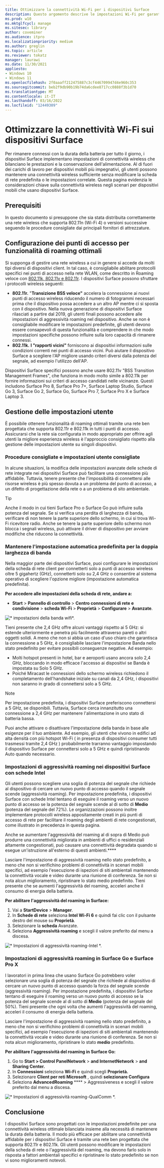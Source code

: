 ```yaml
---
title: Ottimizzare la connettività Wi-Fi per i dispositivi Surface
description: Questo argomento descrive le impostazioni Wi-Fi per garantire che i dispositivi Surface rimangano connessi in ambienti di rete congestionati e in scenari mobili.
ms.prod: w10
ms.mktglfcycl: manage
ms.sitesec: library
author: coveminer
ms.audience: itpro
ms.localizationpriority: medium
ms.author: greglin
ms.topic: article
ms.reviewer: tokatz
manager: laurawi
ms.date: 11/30/2021
appliesto:
- Windows 10
- Windows 11
ms.openlocfilehash: 2f0aaaff212475887c3cf446709947d4e960c353
ms.sourcegitcommit: beb2f9db90b19b74da6cdee8717cc0888f3b1d70
ms.translationtype: MT
ms.contentlocale: it-IT
ms.lasthandoff: 03/16/2022
ms.locfileid: "12449309"
---
```

# <a name="optimize-wi-fi-connectivity-on-surface-devices"></a>Ottimizzare la connettività Wi-Fi sui dispositivi Surface

Per rimanere connessi con la durata della batteria per tutto il giorno, i dispositivi Surface implementano impostazioni di connettività wireless che bilanciano le prestazioni e la conservazione dell'alimentazione. Al di fuori dei carichi di lavoro per dispositivi mobili più impegnativi, gli utenti possono mantenere una connettività wireless sufficiente senza modificare la scheda di rete predefinita o le impostazioni correlate. Questa pagina evidenzia le considerazioni chiave sulla connettività wireless negli scenari per dispositivi mobili che usano dispositivi Surface.

## <a name="prerequisites"></a>Prerequisiti

In questo documento si presuppone che sia stata distribuita correttamente una rete wireless che supporta 802.11n (Wi-Fi 4) o versioni successive seguendo le procedure consigliate dai principali fornitori di attrezzature.

## <a name="configuring-access-points-for-optimal-roaming-capabilities"></a>Configurazione dei punti di accesso per funzionalità di roaming ottimali

Si supponga di gestire una rete wireless a cui in genere si accede da molti tipi diversi di dispositivi client. In tal caso, è consigliabile abilitare protocolli specifici nei punti di accesso nella rete WLAN, come descritto in Roaming veloce con [802.11k, 802.11v e 802.11r](/windows-hardware/drivers/network/fast-roaming-with-802-11k--802-11v--and-802-11r). I dispositivi Surface possono sfruttare i protocolli wireless seguenti:

- **802.11r.** "**Transizione BSS veloce"** accelera la connessione ai nuovi punti di accesso wireless riducendo il numero di fotogrammi necessari prima che il dispositivo possa accedere a un altro AP mentre ci si sposta con il dispositivo. Nella nuova generazione di dispositivi Surface rilasciati a partire dal 2019, gli utenti finali possono accedere alle impostazioni di aggressività roaming nel dispositivo. Anche se non è consigliabile modificare le impostazioni predefinite, gli utenti devono essere consapevoli di questa funzionalità e comprendere in che modo impostazioni specifiche possono influire sulla loro capacità di rimanere connessi.
- **802.11k.** **I "rapporti vicini"** forniscono ai dispositivi informazioni sulle condizioni correnti nei punti di accesso vicini. Può aiutare il dispositivo Surface a scegliere l'AP migliore usando criteri diversi dalla potenza del segnale, ad esempio l'utilizzo dell'AP.

Dispositivi Surface specifici possono anche usare 802.11v "BSS Transition Management Frames", che funziona in modo molto simile a 802.11k per fornire informazioni sui criteri di accesso candidati nelle vicinanze. Questi includono Surface Pro 8, Surface Pro 7+, Surface Laptop Studio, Surface Go 3, Surface Go 2, Surface Go, Surface Pro 7, Surface Pro X e Surface Laptop 3.

## <a name="managing-user-settings"></a>Gestione delle impostazioni utente

È possibile ottenere funzionalità di roaming ottimali tramite una rete ben progettata che supporta 802.11r e 802.11k in tutti i punti di accesso. Assicurarsi che la rete sia configurata in modo appropriato per offrire agli utenti la migliore esperienza wireless è l'approccio consigliato rispetto alla gestione delle impostazioni utente su singoli dispositivi.

### <a name="recommended-user-settings-and-best-practices"></a>Procedure consigliate e impostazioni utente consigliate

In alcune situazioni, la modifica delle impostazioni avanzate delle schede di rete integrate nei dispositivi Surface può facilitare una connessione più affidabile. Tuttavia, tenere presente che l'impossibilità di connettersi alle risorse wireless è più spesso dovuta a un problema del punto di accesso, a un difetto di progettazione della rete o a un problema di sito ambientale.

> [!TIP]
> Anche il modo in cui tieni Surface Pro o Surface Go può influire sulla potenza del segnale. Se si verifica una perdita di larghezza di banda, verificare di non tenere la parte superiore dello schermo, in cui si trova Wi-Fi ricevitore radio. Anche se tenere la parte superiore dello schermo non blocca i segnali wireless, può attivare il driver di dispositivo per avviare modifiche che riducono la connettività.

### <a name="keep-default-auto-setting-for-dual-bandwidth-capability"></a>Mantenere l'impostazione automatica predefinita per la doppia larghezza di banda

Nella maggior parte dei dispositivi Surface, puoi configurare le impostazioni della scheda di rete client per connetterti solo a punti di accesso wireless oltre 5 gigahertz (GHz), connetterti solo su 2,4 GHz o consentire al sistema operativo di scegliere l'opzione migliore (impostazione automatica predefinita).

**Per accedere alle impostazioni della scheda di rete, andare a:**

- **Start** >  **Pannello di controllo** >  **Centro connessioni di rete e condivisione** >  **scheda Wi-Fi** >  **Proprietà** >  **Configurare** >  **Avanzate**.

![* impostazioni della banda wifi*.](images/wifi-band.png) <br>

Tieni presente che 2,4 GHz offre alcuni vantaggi rispetto ai 5 GHz: si estende ulteriormente e penetra più facilmente attraverso pareti o altri oggetti solidi. A meno che non si abbia un caso d'uso chiaro che garantisca la connessione a 5 GHz, è consigliabile lasciare l'impostazione Banda nello stato predefinito per evitare possibili conseguenze negative. Ad esempio:

- Molti hotspot presenti in hotel, bar e aeroporti usano ancora solo 2,4 GHz, bloccando in modo efficace l'accesso ai dispositivi se Banda è impostata su Solo 5 GHz.
- Poiché Miracast le connessioni dello schermo wireless richiedono il completamento dell'handshake iniziale su canali da 2,4 GHz, i dispositivi non saranno in grado di connettersi solo a 5 GHz.

> [!NOTE]
> Per impostazione predefinita, i dispositivi Surface preferiscono connettersi a 5 GHz, se disponibili. Tuttavia, Surface cerca innanzitutto una connessione a 2,4 GHz per mantenere l'alimentazione in uno stato di batteria bassa.

Puoi anche attivare o disattivare l'impostazione della banda in base alle esigenze per il tuo ambiente. Ad esempio, gli utenti che vivono in edifici ad alta densità con più hotspot Wi-Fi ( in presenza di dispositivi consumer tutti trasmessi tramite 2,4 GHz ) probabilmente trarranno vantaggio impostando il dispositivo Surface per connettersi solo a 5 GHz e quindi ripristinando Auto quando necessario.

### <a name="roaming-aggressiveness-settings-on-surface-devices-with-intel-adapters"></a>Impostazioni di aggressività roaming nei dispositivi Surface con schede Intel

Gli utenti possono scegliere una soglia di potenza del segnale che richiede al dispositivo di cercare un nuovo punto di accesso quando il segnale scende (aggressività roaming). Per impostazione predefinita, i dispositivi Surface con schede Intel tentano di eseguire il roaming verso un nuovo punto di accesso se la potenza del segnale scende al di sotto di **Medio** (potenza del segnale del 72%). Le organizzazioni possono inoltre implementare protocolli wireless appositamente creati in più punti di accesso di rete per facilitare il roaming degli ambienti di rete congestionati, come illustrato in precedenza in questa pagina.

Anche se aumentare l'aggressività del roaming al di sopra di Medio può produrre una connettività migliorata in ambienti di uffici o residenziali altamente congestionati, può causare una connettività degradata quando si esegue un'istruzione all'esterno di questi ambienti.****

Lasciare l'impostazione di aggressività roaming nello stato predefinito, a meno che non si verifichino problemi di connettività in scenari mobili specifici, ad esempio l'esecuzione di ispezioni di siti ambientali mantenendo la connettività vocale e video durante una riunione di conferenza. Se non si nota alcun miglioramento, ripristinare lo stato medio predefinito. Tieni presente che se aumenti l'aggressività del roaming, acceleri anche il consumo di energia della batteria.

**Per abilitare l'aggressività del roaming in Surface:**

1. Vai a **StartDevice** >  **Manager**.
2. In **Schede di rete** seleziona **Intel Wi-Fi 6** e quindi fai clic con il pulsante destro del mouse su **Proprietà**.
3. Selezionare la **scheda** Avanzate.
4. Seleziona **Aggressività roaming** e scegli il valore preferito dal menu a discesa.

![* Impostazioni di aggressività roaming-Intel *.](images/wifi-roaming-int.png) <br>

### <a name="roaming-aggressiveness-settings-on-surface-go-and-surface-pro-x"></a>Impostazioni di aggressività roaming in Surface Go e Surface Pro X

I lavoratori in prima linea che usano Surface Go potrebbero voler selezionare una soglia di potenza del segnale che richiede al dispositivo di cercare un nuovo punto di accesso quando la forza del segnale scende (aggressività roaming). Per impostazione predefinita, i dispositivi Surface tentano di eseguire il roaming verso un nuovo punto di accesso se la potenza del segnale scende al di sotto di **Medio** (potenza del segnale del 50%). Tieni presente che ogni volta che aumenti l'aggressività del roaming, acceleri il consumo di energia della batteria.

Lasciare l'impostazione di aggressività roaming nello stato predefinito, a meno che non si verifichino problemi di connettività in scenari mobili specifici, ad esempio l'esecuzione di ispezioni di siti ambientali mantenendo la connettività vocale e video durante una riunione di conferenza. Se non si nota alcun miglioramento, ripristinare lo stato **medio** predefinito.

**Per abilitare l'aggressività del roaming in Surface Go:**

1. Go to **Start > Control PanelNetwork** >  **and InternetNetwork** >  **and Sharing Center.**
2. In **Connessioni** seleziona **Wi-Fi** e quindi scegli **Proprietà.**
3. Selezionare **Client per reti Microsoft** , quindi **selezionare Configura**
4. Seleziona **AdvancedRoaming** **** >  Aggressiveness e scegli il valore preferito dal menu a discesa.

![* Impostazioni di aggressività roaming-QualComm *.](images/wifi-roaming.png) <br>

## <a name="conclusion"></a>Conclusione

I dispositivi Surface sono progettati con le impostazioni predefinite per una connettività wireless ottimale bilanciata insieme alla necessità di mantenere la durata della batteria. Il modo più efficace per abilitare una connettività affidabile per i dispositivi Surface è tramite una rete ben progettata che supporta 802.11r e 802.11k. Gli utenti possono modificare le impostazioni della scheda di rete o l'aggressività del roaming, ma devono farlo solo in risposta a fattori ambientali specifici e ripristinare lo stato predefinito se non vi sono miglioramenti notevoli.
